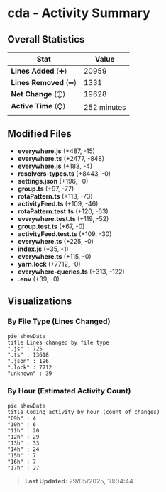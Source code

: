 # cda - Activity Summary 

## Overall Statistics

| Stat                   | Value                                                             |
| ---------------------- | ----------------------------------------------------------------- |
| **Lines Added** (➕)   | 20959                                          |
| **Lines Removed** (➖) | 1331                                        |
| **Net Change** (↕)    | 19628                |
| **Active Time** (⌚)   | 252 minutes |


## Modified Files
- **everywhere.js** (+487, -15)
- **everywhere.ts** (+2477, -848)
- **everywhere.js** (+183, -4)
- **resolvers-types.ts** (+8443, -0)
- **settings.json** (+196, -0)
- **group.ts** (+97, -77)
- **rotaPattern.ts** (+113, -73)
- **activityFeed.ts** (+109, -46)
- **rotaPattern.test.ts** (+120, -63)
- **everywhere.test.ts** (+119, -52)
- **group.test.ts** (+67, -0)
- **activityFeed.test.ts** (+109, -30)
- **everywhere.ts** (+225, -0)
- **index.js** (+35, -1)
- **everywhere.ts** (+115, -0)
- **yarn.lock** (+7712, -0)
- **everywhere-queries.ts** (+313, -122)
- **.env** (+39, -0)

## Visualizations

### By File Type (Lines Changed)

```mermaid
pie showData
title Lines changed by file type
".js" : 725
".ts" : 13618
".json" : 196
".lock" : 7712
"unknown" : 39
```

### By Hour (Estimated Activity Count)

```mermaid
pie showData
title Coding activity by hour (count of changes)
"09h" : 4
"10h" : 6
"11h" : 20
"12h" : 29
"13h" : 33
"14h" : 24
"15h" : 7
"16h" : 7
"17h" : 27
```


> **Last Updated:** 29/05/2025, 18:04:44